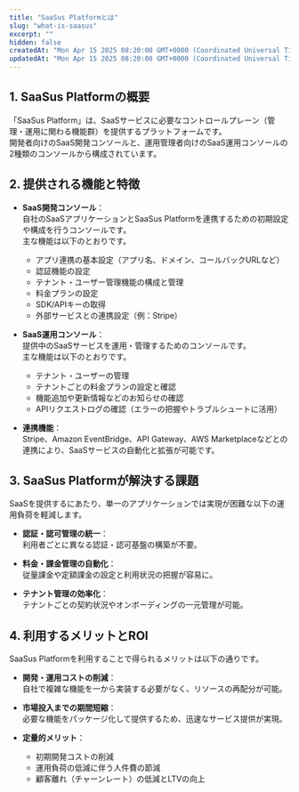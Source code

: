 ```yaml
---
title: "SaaSus Platformとは"
slug: "what-is-saasus"
excerpt: ""
hidden: false
createdAt: "Mon Apr 15 2025 08:20:00 GMT+0000 (Coordinated Universal Time)"
updatedAt: "Mon Apr 15 2025 08:20:00 GMT+0000 (Coordinated Universal Time)"
---
```


## 1. SaaSus Platformの概要

「SaaSus Platform」は、SaaSサービスに必要なコントロールプレーン（管理・運用に関わる機能群）を提供するプラットフォームです。  
開発者向けのSaaS開発コンソールと、運用管理者向けのSaaS運用コンソールの2種類のコンソールから構成されています。

## 2. 提供される機能と特徴

- **SaaS開発コンソール**：  
  自社のSaaSアプリケーションとSaaSus Platformを連携するための初期設定や構成を行うコンソールです。  
  主な機能は以下のとおりです。

  - アプリ連携の基本設定（アプリ名、ドメイン、コールバックURLなど）
  - 認証機能の設定
  - テナント・ユーザー管理機能の構成と管理
  - 料金プランの設定
  - SDK/APIキーの取得
  - 外部サービスとの連携設定（例：Stripe）

- **SaaS運用コンソール**：  
  提供中のSaaSサービスを運用・管理するためのコンソールです。  
  主な機能は以下のとおりです。

  - テナント・ユーザーの管理
  - テナントごとの料金プランの設定と確認
  - 機能追加や更新情報などのお知らせの確認
  - APIリクエストログの確認（エラーの把握やトラブルシュートに活用）

- **連携機能**：  
  Stripe、Amazon EventBridge、API Gateway、AWS Marketplaceなどとの連携により、SaaSサービスの自動化と拡張が可能です。

## 3. SaaSus Platformが解決する課題

SaaSを提供するにあたり、単一のアプリケーションでは実現が困難な以下の運用負荷を軽減します。

- **認証・認可管理の統一**：  
  利用者ごとに異なる認証・認可基盤の構築が不要。

- **料金・課金管理の自動化**：  
  従量課金や定額課金の設定と利用状況の把握が容易に。

- **テナント管理の効率化**：  
  テナントごとの契約状況やオンボーディングの一元管理が可能。

## 4. 利用するメリットとROI

SaaSus Platformを利用することで得られるメリットは以下の通りです。

- **開発・運用コストの削減**：  
  自社で複雑な機能を一から実装する必要がなく、リソースの再配分が可能。

- **市場投入までの期間短縮**：  
  必要な機能をパッケージ化して提供するため、迅速なサービス提供が実現。

- **定量的メリット**：
  - 初期開発コストの削減
  - 運用負荷の低減に伴う人件費の節減
  - 顧客離れ（チャーンレート）の低減とLTVの向上
